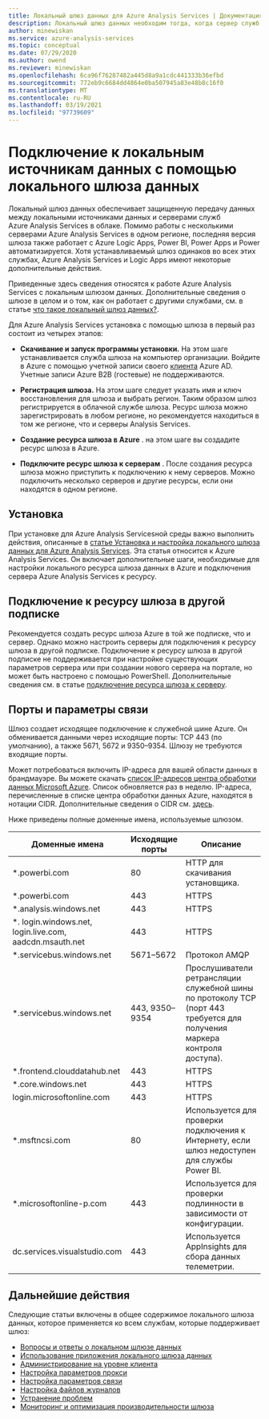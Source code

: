 ```yaml
---
title: Локальный шлюз данных для Azure Analysis Services | Документация Майкрософт
description: Локальный шлюз данных необходим тогда, когда сервер служб Analysis Services в Azure будет подключен к локальным источникам данных.
author: minewiskan
ms.service: azure-analysis-services
ms.topic: conceptual
ms.date: 07/29/2020
ms.author: owend
ms.reviewer: minewiskan
ms.openlocfilehash: 6ca96f76287482a445d8a9a1cdc441333b36efbd
ms.sourcegitcommit: 772eb9c6684dd4864e0ba507945a83e48b8c16f0
ms.translationtype: MT
ms.contentlocale: ru-RU
ms.lasthandoff: 03/19/2021
ms.locfileid: "97739609"
---
```

# <a name="connecting-to-on-premises-data-sources-with-on-premises-data-gateway"></a>Подключение к локальным источникам данных с помощью локального шлюза данных

Локальный шлюз данных обеспечивает защищенную передачу данных между локальными источниками данных и серверами служб Azure Analysis Services в облаке. Помимо работы с несколькими серверами Azure Analysis Services в одном регионе, последняя версия шлюза также работает с Azure Logic Apps, Power BI, Power Apps и Power автоматизируется. Хотя устанавливаемый шлюз одинаков во всех этих службах, Azure Analysis Services и Logic Apps имеют некоторые дополнительные действия.

Приведенные здесь сведения относятся к работе Azure Analysis Services с локальным шлюзом данных. Дополнительные сведения о шлюзе в целом и о том, как он работает с другими службами, см. в статье [что такое локальный шлюз данных?](/data-integration/gateway/service-gateway-onprem).

Для Azure Analysis Services установка с помощью шлюза в первый раз состоит из четырех этапов:

- **Скачивание и запуск программы установки.** На этом шаге устанавливается служба шлюза на компьютер организации. Войдите в Azure с помощью учетной записи своего [клиента](/previous-versions/azure/azure-services/jj573650(v=azure.100)#what-is-an-azure-ad-tenant) Azure AD. Учетные записи Azure B2B (гостевые) не поддерживаются.

- **Регистрация шлюза.** На этом шаге следует указать имя и ключ восстановления для шлюза и выбрать регион. Таким образом шлюз регистрируется в облачной службе шлюза. Ресурс шлюза можно зарегистрировать в любом регионе, но рекомендуется находиться в том же регионе, что и серверы Analysis Services. 

- **Создание ресурса шлюза в Azure** . на этом шаге вы создадите ресурс шлюза в Azure.

- **Подключите ресурс шлюза к серверам** . После создания ресурса шлюза можно приступить к подключению к нему серверов. Можно подключить несколько серверов и другие ресурсы, если они находятся в одном регионе.

## <a name="installing"></a>Установка

При установке для Azure Analysis Servicesной среды важно выполнить действия, описанные в [статье Установка и настройка локального шлюза данных для Azure Analysis Services](analysis-services-gateway-install.md). Эта статья относится к Azure Analysis Services. Он включает дополнительные шаги, необходимые для настройки локального ресурса шлюза данных в Azure и подключения сервера Azure Analysis Services к ресурсу.

## <a name="connecting-to-a-gateway-resource-in-a-different-subscription"></a>Подключение к ресурсу шлюза в другой подписке

Рекомендуется создать ресурс шлюза Azure в той же подписке, что и сервер. Однако можно настроить серверы для подключения к ресурсу шлюза в другой подписке. Подключение к ресурсу шлюза в другой подписке не поддерживается при настройке существующих параметров сервера или при создании нового сервера на портале, но может быть настроено с помощью PowerShell. Дополнительные сведения см. в статье [подключение ресурса шлюза к серверу](analysis-services-gateway-install.md#connect-gateway-resource-to-server).

## <a name="ports-and-communication-settings"></a>Порты и параметры связи

Шлюз создает исходящее подключение к служебной шине Azure. Он обменивается данными через исходящие порты: TCP 443 (по умолчанию), а также 5671, 5672 и 9350–9354.  Шлюзу не требуются входящие порты.

Может потребоваться включить IP-адреса для вашей области данных в брандмауэре. Вы можете скачать [список IP-адресов центра обработки данных Microsoft Azure](https://www.microsoft.com/download/details.aspx?id=56519). Список обновляется раз в неделю. IP-адреса, перечисленные в списке центра обработки данных Azure, находятся в нотации CIDR. Дополнительные сведения о CIDR см. [здесь](https://en.wikipedia.org/wiki/Classless_Inter-Domain_Routing).

Ниже приведены полные доменные имена, используемые шлюзом.

| Доменные имена | Исходящие порты | Описание |
| --- | --- | --- |
| *.powerbi.com |80 |HTTP для скачивания установщика. |
| *.powerbi.com |443 |HTTPS |
| *.analysis.windows.net |443 |HTTPS |
| *. login.windows.net, login.live.com, aadcdn.msauth.net |443 |HTTPS |
| *.servicebus.windows.net |5671–5672 |Протокол AMQP |
| *.servicebus.windows.net |443, 9350–9354 |Прослушиватели ретрансляции служебной шины по протоколу TCP (порт 443 требуется для получения маркера контроля доступа). |
| *.frontend.clouddatahub.net |443 |HTTPS |
| *.core.windows.net |443 |HTTPS |
| login.microsoftonline.com |443 |HTTPS |
| *.msftncsi.com |80 |Используется для проверки подключения к Интернету, если шлюз недоступен для службы Power BI. |
| *.microsoftonline-p.com |443 |Используется для проверки подлинности в зависимости от конфигурации. |
| dc.services.visualstudio.com    |443 |Используется AppInsights для сбора данных телеметрии. |

## <a name="next-steps"></a>Дальнейшие действия 

Следующие статьи включены в общее содержимое локального шлюза данных, которое применяется ко всем службам, которые поддерживает шлюз:

* [Вопросы и ответы о локальном шлюзе данных](/data-integration/gateway/service-gateway-onprem-faq)   
* [Использование приложения локального шлюза данных](/data-integration/gateway/service-gateway-app)   
* [Администрирование на уровне клиента](/data-integration/gateway/service-gateway-tenant-level-admin)
* [Настройка параметров прокси](/data-integration/gateway/service-gateway-proxy)   
* [Настройка параметров связи](/data-integration/gateway/service-gateway-communication)   
* [Настройка файлов журналов](/data-integration/gateway/service-gateway-log-files)   
* [Устранение проблем](/data-integration/gateway/service-gateway-tshoot)
* [Мониторинг и оптимизация производительности шлюза](/data-integration/gateway/service-gateway-performance)
